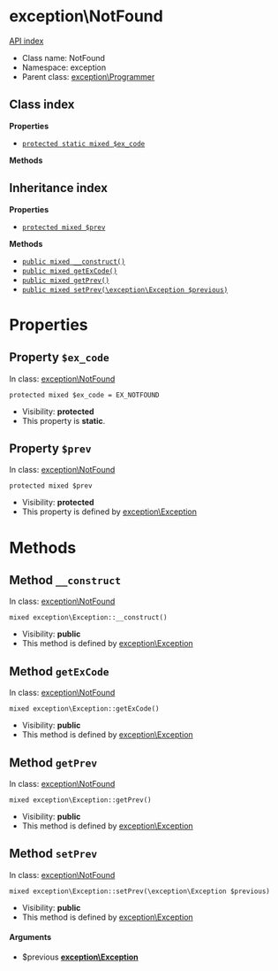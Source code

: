 # exception\NotFound
[API index](../API-index.md)






* Class name: NotFound
* Namespace: exception
* Parent class: [exception\Programmer](../exception/Programmer.md)




## Class index

**Properties**
* [`protected static mixed $ex_code`](#property-ex_code)

**Methods**


## Inheritance index

**Properties**
* [`protected mixed $prev`](#property-prev)

**Methods**
* [`public mixed __construct()`](#method-__construct)
* [`public mixed getExCode()`](#method-getExCode)
* [`public mixed getPrev()`](#method-getPrev)
* [`public mixed setPrev(\exception\Exception $previous)`](#method-setPrev)



# Properties


## Property `$ex_code`
In class: [exception\NotFound](#top)

```
protected mixed $ex_code = EX_NOTFOUND
```





* Visibility: **protected**
* This property is **static**.


## Property `$prev`
In class: [exception\NotFound](#top)

```
protected mixed $prev
```





* Visibility: **protected**
* This property is defined by [exception\Exception](../exception/Exception.md)


# Methods


## Method `__construct`
In class: [exception\NotFound](#top)

```
mixed exception\Exception::__construct()
```





* Visibility: **public**
* This method is defined by [exception\Exception](../exception/Exception.md)






## Method `getExCode`
In class: [exception\NotFound](#top)

```
mixed exception\Exception::getExCode()
```





* Visibility: **public**
* This method is defined by [exception\Exception](../exception/Exception.md)






## Method `getPrev`
In class: [exception\NotFound](#top)

```
mixed exception\Exception::getPrev()
```





* Visibility: **public**
* This method is defined by [exception\Exception](../exception/Exception.md)






## Method `setPrev`
In class: [exception\NotFound](#top)

```
mixed exception\Exception::setPrev(\exception\Exception $previous)
```





* Visibility: **public**
* This method is defined by [exception\Exception](../exception/Exception.md)

#### Arguments

* $previous **[exception\Exception](../exception/Exception.md)**





